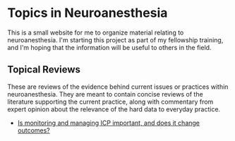 # Topics in Neuroanesthesia

This is a small website for me to organize material relating to neuroanesthesia. I'm starting this project as part of my fellowship training, and I'm hoping that the information will be useful to others in the field.

## Topical Reviews

These are reviews of the evidence behind current issues or practices within neuroanesthesia. They are meant to contain concise reviews of the literature supporting the current practice, along with commentary from expert opinion about the relevance of the hard data to everyday practice.

* [Is monitoring and managing ICP important, and does it change outcomes?](/icp_review)

